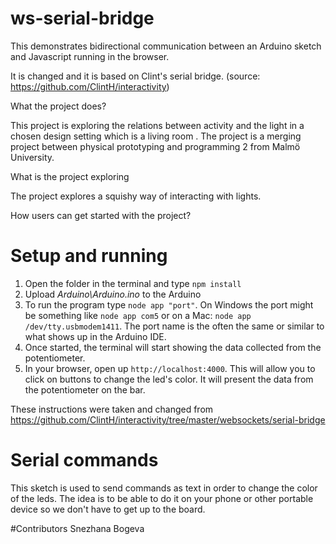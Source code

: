 # ws-serial-bridge

This demonstrates bidirectional communication between an Arduino sketch and Javascript running in the browser.

It is changed and it is based on Clint's serial bridge. (source: https://github.com/ClintH/interactivity)

What the project does?

This project is exploring the relations between activity and the light in a chosen design setting which is a living room . The project is a merging project between physical prototyping and programming 2 from Malmö University.

What is the project exploring

The project explores a squishy way of interacting with lights.

How users can get started with the project?

# Setup and running


1. Open the folder in the terminal and type `npm install`
2. Upload _Arduino\Arduino.ino_ to the Arduino
4. To run the program type `node app "port"`. On Windows the port might be something like `node app com5` or on a Mac: `node app /dev/tty.usbmodem1411`. The port name is the often the same or similar to what shows up in the Arduino IDE.
5. Once started, the terminal will start showing the data collected from the potentiometer.
6. In your browser, open up `http://localhost:4000`. This will allow you to click on buttons to change the led's color. It will present the data from the potentiometer on the bar.

These instructions were taken and changed from https://github.com/ClintH/interactivity/tree/master/websockets/serial-bridge

# Serial commands
This sketch is used to send commands as text in order to change the color of the leds. The idea is to be able to do it on your phone or other portable device so we don't have to get up to the board.

#Contributors
Snezhana Bogeva